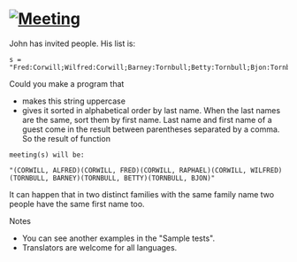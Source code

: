 # [![Meeting](https://www.codewars.com/kata/meeting)](https://www.codewars.com/kata/meeting)

John has invited people. His list is:
```
s = "Fred:Corwill;Wilfred:Corwill;Barney:Tornbull;Betty:Tornbull;Bjon:Tornbull;Raphael:Corwill;Alfred:Corwill";
```
Could you make a program that

* makes this string uppercase
* gives it sorted in alphabetical order by last name. When the last names are the same, sort them by first name. Last name and first name of a guest come in the result between parentheses separated by a comma. So the result of function 
```
meeting(s) will be:

"(CORWILL, ALFRED)(CORWILL, FRED)(CORWILL, RAPHAEL)(CORWILL, WILFRED)(TORNBULL, BARNEY)(TORNBULL, BETTY)(TORNBULL, BJON)"
```
It can happen that in two distinct families with the same family name two people have the same first name too.

Notes

* You can see another examples in the "Sample tests".
* Translators are welcome for all languages.

